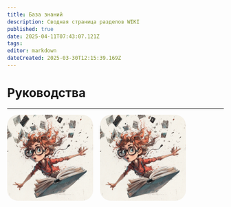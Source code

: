 ```yaml
---
title: База знаний
description: Сводная страница разделов WIKI
published: true
date: 2025-04-11T07:43:07.121Z
tags: 
editor: markdown
dateCreated: 2025-03-30T12:15:39.169Z
---
```


# Руководства

---

<style>
  .hover-zoom {
    transition: transform 0.3s ease;
  }

  .hover-zoom:hover {
    transform: scale(1.08);
  }
</style>

<div style="display: flex; gap: 16px; flex-wrap: wrap; align-items: left; justify-content: left;">

  <div style="text-align: center;">
    <a href="/home/styleguide" target="_blank">
      <img 
        src="/u6639615556_draw_a_funny_cover_for_the_book_technical_documen_3b94d54b-760a-4b54-bc69-f76d418592dc_2.png"
        class="hover-zoom"
        title="СТИЛЬ ИЗЛОЖЕНИЯ"
        style="border-radius: 25px; animation: pulse 1.5s infinite; width: 200px; height: auto;">
    </a>
  </div>

  <div style="text-align: center;">
    <a href="/home/Markdown" target="_blank">
      <img 
        src="/u6639615556_draw_a_funny_cover_for_the_book_technical_documen_3b94d54b-760a-4b54-bc69-f76d418592dc_2.png"
        class="hover-zoom"
        title="РАЗМЕТКА"
        style="border-radius: 25px; animation: pulse 1.5s infinite; width: 200px; height: auto;">
    </a>
  </div>

</div>

